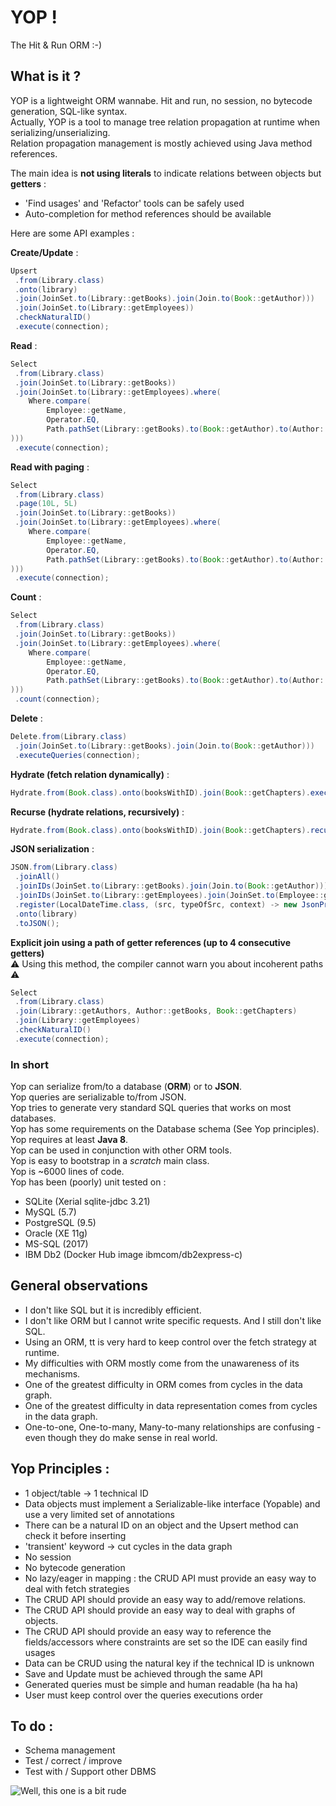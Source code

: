 # YOP !
The Hit & Run ORM :-)

  
  
## What is it ?
YOP is a lightweight ORM wannabe. Hit and run, no session, no bytecode generation, SQL-like syntax.  
Actually, YOP is a tool to manage tree relation propagation at runtime when serializing/unserializing.  
Relation propagation management is mostly achieved using Java method references.  

The main idea is **not using literals** to indicate relations between objects but **getters** :  
- 'Find usages' and 'Refactor' tools can be safely used  
- Auto-completion for method references should be available  

Here are some API examples :

**Create/Update** :
```java
Upsert   
 .from(Library.class)  
 .onto(library)  
 .join(JoinSet.to(Library::getBooks).join(Join.to(Book::getAuthor)))    
 .join(JoinSet.to(Library::getEmployees))  
 .checkNaturalID()  
 .execute(connection);
```

**Read** :
```java
Select
 .from(Library.class)
 .join(JoinSet.to(Library::getBooks))
 .join(JoinSet.to(Library::getEmployees).where(
    Where.compare(
        Employee::getName, 
        Operator.EQ, 
        Path.pathSet(Library::getBooks).to(Book::getAuthor).to(Author::getName)
)))
 .execute(connection);
```

**Read with paging** :
```java
Select
 .from(Library.class)
 .page(10L, 5L)
 .join(JoinSet.to(Library::getBooks))
 .join(JoinSet.to(Library::getEmployees).where(
    Where.compare(
        Employee::getName, 
        Operator.EQ, 
        Path.pathSet(Library::getBooks).to(Book::getAuthor).to(Author::getName)
)))
 .execute(connection);
```

**Count** :
```java
Select
 .from(Library.class)
 .join(JoinSet.to(Library::getBooks))
 .join(JoinSet.to(Library::getEmployees).where(
    Where.compare(
        Employee::getName, 
        Operator.EQ, 
        Path.pathSet(Library::getBooks).to(Book::getAuthor).to(Author::getName)
)))
 .count(connection);
```

**Delete** :   
```java
Delete.from(Library.class)
 .join(JoinSet.to(Library::getBooks).join(Join.to(Book::getAuthor)))
 .executeQueries(connection);
```

**Hydrate (fetch relation dynamically)** :  
```java 
Hydrate.from(Book.class).onto(booksWithID).join(Book::getChapters).execute(connection);
```

**Recurse (hydrate relations, recursively)** :   
```java 
Hydrate.from(Book.class).onto(booksWithID).join(Book::getChapters).recurse().execute(connection);
```

**JSON serialization** :  
```java
JSON.from(Library.class)
 .joinAll()
 .joinIDs(JoinSet.to(Library::getBooks).join(Join.to(Book::getAuthor)))
 .joinIDs(JoinSet.to(Library::getEmployees).join(JoinSet.to(Employee::getProfiles)))
 .register(LocalDateTime.class, (src, typeOfSrc, context) -> new JsonPrimitive("2000-01-01T00:00:00.000"))
 .onto(library)
 .toJSON();
```

**Explicit join using a path of getter references (up to 4 consecutive getters)**  
⚠ Using this method, the compiler cannot warn you about incoherent paths ⚠
```java
Select   
 .from(Library.class)    
 .join(Library::getAuthors, Author::getBooks, Book::getChapters)    
 .join(Library::getEmployees)  
 .checkNaturalID()  
 .execute(connection);
```  
  
### In short
Yop can serialize from/to a database (**ORM**) or to **JSON**.  
Yop queries are serializable to/from JSON.  
Yop tries to generate very standard SQL queries that works on most databases.  
Yop has some requirements on the Database schema (See Yop principles).  
Yop requires at least **Java 8**.  
Yop can be used in conjunction with other ORM tools.  
Yop is easy to bootstrap in a *scratch* main class.  
Yop is ~6000 lines of code.  
Yop has been (poorly) unit tested on :  
- SQLite (Xerial sqlite-jdbc 3.21)  
- MySQL (5.7)  
- PostgreSQL (9.5)   
- Oracle (XE 11g)  
- MS-SQL (2017)  
- IBM Db2 (Docker Hub image ibmcom/db2express-c)
  
  
  
## General observations
- I don't like SQL but it is incredibly efficient.
- I don't like ORM but I cannot write specific requests. And I still don't like SQL.
- Using an ORM, tt is very hard to keep control over the fetch strategy at runtime.
- My difficulties with ORM mostly come from the unawareness of its mechanisms.
- One of the greatest difficulty in ORM comes from cycles in the data graph.
- One of the greatest difficulty in data representation comes from cycles in the data graph.
- One-to-one, One-to-many, Many-to-many relationships are confusing - even though they do make sense in real world.
  
  
  
## Yop Principles : 
- 1 object/table → 1 technical ID
- Data objects must implement a Serializable-like interface (Yopable) and use a very limited set of annotations
- There can be a natural ID on an object and the Upsert method can check it before inserting
- 'transient' keyword → cut cycles in the data graph
- No session
- No bytecode generation
- No lazy/eager in mapping : the CRUD API must provide an easy way to deal with fetch strategies
- The CRUD API should provide an easy way to add/remove relations.
- The CRUD API should provide an easy way to deal with graphs of objects.
- The CRUD API should provide an easy way to reference the fields/accessors where constraints are set so the IDE can easily find usages
- Data can be CRUD using the natural key if the technical ID is unknown
- Save and Update must be achieved through the same API
- Generated queries must be simple and human readable (ha ha ha)
- User must keep control over the queries executions order
  
  
  
## To do :
- Schema management
- Test / correct / improve
- Test with / Support other DBMS
  
  
  
![Well, this one is a bit rude](images/orm_snowman.jpg)